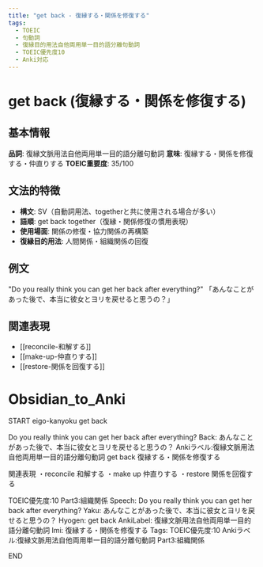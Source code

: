 ```yaml
---
title: "get back - 復縁する・関係を修復する"
tags:
  - TOEIC
  - 句動詞
  - 復縁目的用法自他両用単一目的語分離句動詞
  - TOEIC優先度10
  - Anki対応
---
```


# get back (復縁する・関係を修復する)

## 基本情報
**品詞**: 復縁文脈用法自他両用単一目的語分離句動詞
**意味**: 復縁する・関係を修復する・仲直りする
**TOEIC重要度**: 35/100

## 文法的特徴
- **構文**: SV（自動詞用法、togetherと共に使用される場合が多い）
- **語順**: get back together（復縁・関係修復の慣用表現）
- **使用場面**: 関係の修復・協力関係の再構築
- **復縁目的用法**: 人間関係・組織関係の回復

## 例文
"Do you really think you can get her back after everything?"
「あんなことがあった後で、本当に彼女とヨリを戻せると思うの？」

## 関連表現
- [[reconcile-和解する]]
- [[make-up-仲直りする]]
- [[restore-関係を回復する]]

# Obsidian_to_Anki
START
eigo-kanyoku
get back

Do you really think you can get her back after everything?
Back: 
あんなことがあった後で、本当に彼女とヨリを戻せると思うの？
Ankiラベル:復縁文脈用法自他両用単一目的語分離句動詞
get back
復縁する・関係を修復する

関連表現
・reconcile 和解する
・make up 仲直りする
・restore 関係を回復する

TOEIC優先度:10
Part3:組織関係
Speech: Do you really think you can get her back after everything?
Yaku: あんなことがあった後で、本当に彼女とヨリを戻せると思うの？
Hyogen: get back
AnkiLabel: 復縁文脈用法自他両用単一目的語分離句動詞
Imi: 復縁する・関係を修復する
Tags: TOEIC優先度:10 Ankiラベル:復縁文脈用法自他両用単一目的語分離句動詞 Part3:組織関係
<!--ID: 1753274318636-->
END 